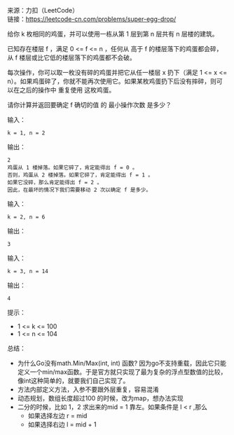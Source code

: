 
来源：力扣（LeetCode）  
链接：https://leetcode-cn.com/problems/super-egg-drop/

给你 k 枚相同的鸡蛋，并可以使用一栋从第 1 层到第 n 层共有 n 层楼的建筑。

已知存在楼层 f ，满足 0 <= f <= n ，任何从 高于 f 的楼层落下的鸡蛋都会碎，从 f 楼层或比它低的楼层落下的鸡蛋都不会破。

每次操作，你可以取一枚没有碎的鸡蛋并把它从任一楼层 x 扔下（满足 1 <= x <= n）。如果鸡蛋碎了，你就不能再次使用它。如果某枚鸡蛋扔下后没有摔碎，则可以在之后的操作中 重复使用 这枚鸡蛋。

请你计算并返回要确定 f 确切的值 的 最小操作次数 是多少？

输入：
```
k = 1, n = 2
```
输出：
```
2
鸡蛋从 1 楼掉落。如果它碎了，肯定能得出 f = 0 。 
否则，鸡蛋从 2 楼掉落。如果它碎了，肯定能得出 f = 1 。 
如果它没碎，那么肯定能得出 f = 2 。 
因此，在最坏的情况下我们需要移动 2 次以确定 f 是多少。

```

输入：
```
k = 2, n = 6
```
输出：
```
3
```

输入：
```
k = 3, n = 14
```
输出：
```
4
```

提示：
    

* 1 <= k <= 100
* 1 <= n <= 104


总结：
* 为什么Go没有math.Min/Max(int, int) 函数? 因为go不支持重载，因此它只能定义一个min/max函数。于是官方就只实现了最为复杂的浮点型数值的比较，像int这种简单的，就要我们自己实现了。
* 方法内部定义方法，入参不要跟外层重复，容易混淆
* 动态规划，数组长度超过100 的时候，改为map，想办法实现
* 二分的时候，比如 1，2 求出来的mid = 1 靠左。如果条件是 l < r ,那么 
  * 如果选择左边 r = mid
  * 如果选择右边 l = mid + 1